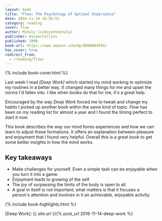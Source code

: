 ```yaml
---
layout: book
title: "Flow: The Psychology of Optimal Experience"
date: 2016-11-24 16:56:51
category: reading
cover: flow
author: Mihaly Csikszentmihalyi
publisher: HarperCollins
published: 1990
book-url: https://www.amazon.com/dp/B000W94FE6/
has_cover: true
redirect_from:
  - /reading/flow/
---
```

{% include book-cover.html %}

Last week I read *[Deep Work]* which started my mind working to optimize my routines in a better way. It changed many things for me and upset the norms I'd fallen into. I like when books do that for me, it's a great help.

Encouraged by the way *Deep Work* forced me to tweak and change my habits I picked up another book within the same kind of topic. *Flow* has been on my reading list for almost a year and I found the timing perfect to start it now.

This book describes the way our mind forms experiences and how we can learn to adjust these formations. It offers an explanation between pleasure and enjoyment that I found very helpful. Overall this is a great book to get some better insights in how the mind works.

## Key takeaways
- Make challenges for yourself. Even a simple task can be enjoyable when you turn it into a game.
- Enjoyment leads to growing of the self.
- The joy of surpassing the limits of the body is open to all.
- A goal in itself is not important; what matters is that it focuses a person's attention and involves in it an achievable, enjoyable activity.

{% include book-highlights.html %}

[Deep Work]: {{ site.url }}{% post_url 2016-11-14-deep-work %}
